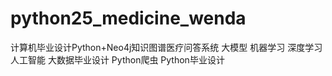 # python25_medicine_wenda
计算机毕业设计Python+Neo4j知识图谱医疗问答系统 大模型 机器学习 深度学习 人工智能 大数据毕业设计 Python爬虫 Python毕业设计
